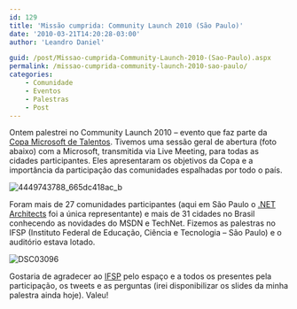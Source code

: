 ```yaml
---
id: 129
title: 'Missão cumprida: Community Launch 2010 (São Paulo)'
date: '2010-03-21T14:20:28-03:00'
author: 'Leandro Daniel'

guid: /post/Missao-cumprida-Community-Launch-2010-(Sao-Paulo).aspx
permalink: /missao-cumprida-community-launch-2010-sao-paulo/
categories:
    - Comunidade
    - Eventos
    - Palestras
    - Post
---
```


Ontem palestrei no Community Launch 2010 – evento que faz parte da [Copa Microsoft de Talentos](http://talentosmicrosoft.com.br). Tivemos uma sessão geral de abertura (foto abaixo) com a Microsoft, transmitida via Live Meeting, para todas as cidades participantes. Eles apresentaram os objetivos da Copa e a importância da participação das comunidades espalhadas por todo o país.

![4449743788_665dc418ac_b](http://leandrodaniel.com/pics/4449743788_665dc418ac_b.jpg "4449743788_665dc418ac_b")

Foram mais de 27 comunidades participantes (aqui em São Paulo o [.NET Architects](http://dotnetarchitects.net/) foi a única representante) e mais de 31 cidades no Brasil conhecendo as novidades do MSDN e TechNet. Fizemos as palestras no IFSP (Instituto Federal de Educação, Ciência e Tecnologia – São Paulo) e o auditório estava lotado.

![DSC03096](http://leandrodaniel.com/pics/DSC03096.jpg "DSC03096")

Gostaria de agradecer ao [IFSP](http://www.ifsp.edu.br/lwp/workplace) pelo espaço e a todos os presentes pela participação, os tweets e as perguntas (irei disponibilizar os slides da minha palestra ainda hoje). Valeu!